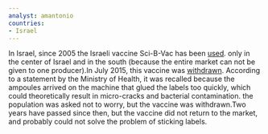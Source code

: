 ```yaml
---
analyst: amantonio
countries:
- Israel
---
```


In Israel, since 2005 the Israeli vaccine Sci-B-Vac has been [used](https://www.israel21c.org/hepatitis-b-no-match-for-scigens-new-vaccine). only in the center of Israel and in the south (because the entire market can not be given to one producer).In July 2015, this vaccine was [withdrawn](https://www.health.gov.il/NewsAndEvents/SpokemanMesseges/Pages/29072015_3.aspx). According to a statement by the Ministry of Health, it was recalled because the ampoules arrived on the machine that glued the labels too quickly, which could theoretically result in micro-cracks and bacterial contamination. the population was asked not to worry, but the vaccine was withdrawn.Two years have passed since then, but the vaccine did not return to the market, and probably could not solve the problem of sticking labels.
